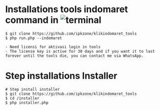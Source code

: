 # Installations tools indomaret command in ![terminal](https://badgen.net/badge/icon/terminal?icon=terminal&label&cache=500)
```shell
$ git clone https://github.com/ipkzone/klikindomaret_tools
$ php run.php --indomaret

- Need licensi for aktivasi login in tools 
- The license key is active for 30 days and if you want it to last forever until the tools die, you can contact me via WhatsApp.
```
# Step installations Installer
```shell
# Step install installer
$ git clone https://github.com/ipkzone/klikindomaret_tools
$ cd /installer
$ php installer.php
```

